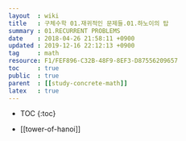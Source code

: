```yaml
---
layout  : wiki
title   : 구체수학 01.재귀적인 문제들.01.하노이의 탑
summary : 01.RECURRENT PROBLEMS
date    : 2018-04-26 21:58:11 +0900
updated : 2019-12-16 22:12:13 +0900
tag     : math
resource: F1/FEF896-C32B-48F9-8EF3-D87556209657
toc     : true
public  : true
parent  : [[study-concrete-math]]
latex   : true
---
```

* TOC
{:toc}

* [[tower-of-hanoi]]
